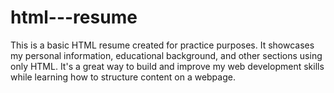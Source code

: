 # html---resume
This is a basic HTML resume created for practice purposes. It showcases my personal information, educational background, and other sections using only HTML. It's a great way to build and improve my web development skills while learning how to structure content on a webpage.
